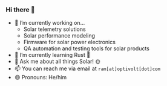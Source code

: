 ### Hi there 👋

- 🔭 I’m currently working on...
    - Solar telemetry solutions
    - Solar performance modeling
    - Firmware for solar power electronics
    - QA automation and testing tools for solar products
- 🌱 I’m currently learning Rust 🦀
- 💬 Ask me about all things Solar! 🌞
- 📫 You can reach me via email at `ram[at]optivolt[dot]com`
- 😄 Pronouns: He/him

<!--
**imbuedhope/imbuedhope** is a ✨ _special_ ✨ repository because its `README.md` (this file) appears on your GitHub profile.

Here are some ideas to get you started:

- 🔭 I’m currently working on ...
- 🌱 I’m currently learning ...
- 👯 I’m looking to collaborate on ...
- 🤔 I’m looking for help with ...
- 💬 Ask me about ...
- 📫 How to reach me: ...
- 😄 Pronouns: ...
- ⚡ Fun fact: ...
-->
